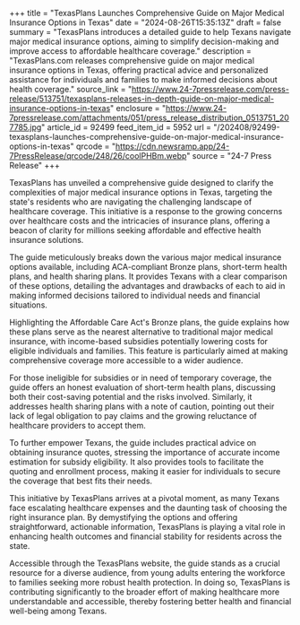 +++
title = "TexasPlans Launches Comprehensive Guide on Major Medical Insurance Options in Texas"
date = "2024-08-26T15:35:13Z"
draft = false
summary = "TexasPlans introduces a detailed guide to help Texans navigate major medical insurance options, aiming to simplify decision-making and improve access to affordable healthcare coverage."
description = "TexasPlans.com releases comprehensive guide on major medical insurance options in Texas, offering practical advice and personalized assistance for individuals and families to make informed decisions about health coverage."
source_link = "https://www.24-7pressrelease.com/press-release/513751/texasplans-releases-in-depth-guide-on-major-medical-insurance-options-in-texas"
enclosure = "https://www.24-7pressrelease.com/attachments/051/press_release_distribution_0513751_207785.jpg"
article_id = 92499
feed_item_id = 5952
url = "/202408/92499-texasplans-launches-comprehensive-guide-on-major-medical-insurance-options-in-texas"
qrcode = "https://cdn.newsramp.app/24-7PressRelease/qrcode/248/26/coolPHBm.webp"
source = "24-7 Press Release"
+++

<p>TexasPlans has unveiled a comprehensive guide designed to clarify the complexities of major medical insurance options in Texas, targeting the state's residents who are navigating the challenging landscape of healthcare coverage. This initiative is a response to the growing concerns over healthcare costs and the intricacies of insurance plans, offering a beacon of clarity for millions seeking affordable and effective health insurance solutions.</p><p>The guide meticulously breaks down the various major medical insurance options available, including ACA-compliant Bronze plans, short-term health plans, and health sharing plans. It provides Texans with a clear comparison of these options, detailing the advantages and drawbacks of each to aid in making informed decisions tailored to individual needs and financial situations.</p><p>Highlighting the Affordable Care Act's Bronze plans, the guide explains how these plans serve as the nearest alternative to traditional major medical insurance, with income-based subsidies potentially lowering costs for eligible individuals and families. This feature is particularly aimed at making comprehensive coverage more accessible to a wider audience.</p><p>For those ineligible for subsidies or in need of temporary coverage, the guide offers an honest evaluation of short-term health plans, discussing both their cost-saving potential and the risks involved. Similarly, it addresses health sharing plans with a note of caution, pointing out their lack of legal obligation to pay claims and the growing reluctance of healthcare providers to accept them.</p><p>To further empower Texans, the guide includes practical advice on obtaining insurance quotes, stressing the importance of accurate income estimation for subsidy eligibility. It also provides tools to facilitate the quoting and enrollment process, making it easier for individuals to secure the coverage that best fits their needs.</p><p>This initiative by TexasPlans arrives at a pivotal moment, as many Texans face escalating healthcare expenses and the daunting task of choosing the right insurance plan. By demystifying the options and offering straightforward, actionable information, TexasPlans is playing a vital role in enhancing health outcomes and financial stability for residents across the state.</p><p>Accessible through the TexasPlans website, the guide stands as a crucial resource for a diverse audience, from young adults entering the workforce to families seeking more robust health protection. In doing so, TexasPlans is contributing significantly to the broader effort of making healthcare more understandable and accessible, thereby fostering better health and financial well-being among Texans.</p>